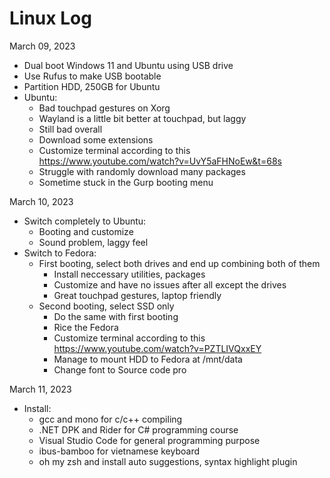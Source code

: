 # Linux Log

March 09, 2023
  - Dual boot Windows 11 and Ubuntu using USB drive
  - Use Rufus to make USB bootable
  - Partition HDD, 250GB for Ubuntu
  - Ubuntu:
    - Bad touchpad gestures on Xorg
    - Wayland is a little bit better at touchpad, but laggy
    - Still bad overall
    - Download some extensions
    - Customize terminal according to this https://www.youtube.com/watch?v=UvY5aFHNoEw&t=68s
    - Struggle with randomly download many packages
    - Sometime stuck in the Gurp booting menu
 
 March 10, 2023
  - Switch completely to Ubuntu:
    - Booting and customize
    - Sound problem, laggy feel
  - Switch to Fedora:
    - First booting, select both drives and end up combining both of them
      - Install neccessary utilities, packages
      - Customize and have no issues after all except the drives
      - Great touchpad gestures, laptop friendly
    - Second booting, select SSD only
      - Do the same with first booting
      - Rice the Fedora
      - Customize terminal according to this https://www.youtube.com/watch?v=PZTLIVQxxEY
      - Manage to mount HDD to Fedora at /mnt/data
      - Change font to Source code pro

March 11, 2023
  - Install:
    - gcc and mono for c/c++ compiling
    - .NET DPK and Rider for C# programming course
    - Visual Studio Code for general programming purpose
    - ibus-bamboo for vietnamese keyboard
    - oh my zsh and install auto suggestions, syntax highlight plugin
